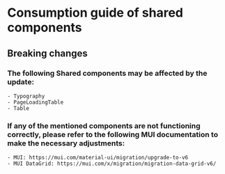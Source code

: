 # Consumption guide of shared components

## Breaking changes

### The following Shared components may be affected by the update:

    - Typography
    - PageLoadingTable
    - Table

### If any of the mentioned components are not functioning correctly, please refer to the following MUI documentation to make the necessary adjustments:

    - MUI: https://mui.com/material-ui/migration/upgrade-to-v6
    - MUI DataGrid: https://mui.com/x/migration/migration-data-grid-v6/
